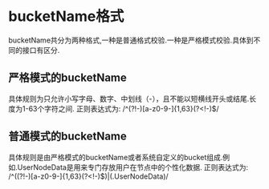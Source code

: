 # bucketName格式

  bucketName共分为两种格式,一种是普通格式校验.一种是严格模式校验.具体到不同的接口有区分.


## 严格模式的bucketName
  具体规则为只允许小写字母、数字、中划线（-），且不能以短横线开头或结尾.长度为1-63个字符之间.
  正则表达式为: /^(?!-)[a-z0-9-]{1,63}(?<!-)$/


## 普通模式的bucketName

  具体规则是由严格模式的bucketName或者系统自定义的bucket组成.例如.UserNodeData是用来专门存放用户在节点中的个性化数据.
  正则表达式为: /^((?!-)[a-z0-9-]{1,63}(?<!-)$)|(.UserNodeData)/


